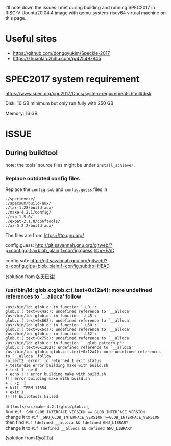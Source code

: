 I'll note down the issues I met during building and running SPEC2017 in RISC-V Ubuntu20.04.4 image with qemu-system-riscv64 virtual machine on this page.

# Useful sites

- https://github.com/donggyukim/Speckle-2017
- https://zhuanlan.zhihu.com/p/425497845


# SPEC2017 system requirement

https://www.spec.org/cpu2017/Docs/system-requirements.html#disk

Disk: 10 GB minimum but only run fully with 250 GB

Memory: 16 GB


# ISSUE

## During buildtool

note: the tools' source files might be under `install_achieve/`.

### Replace outdated config files

Replace the `config.sub` and `config.guess` files in 
```
./specinvoke/
./specsum/build-aux/
./tar-1.28/build-aux/
./make-4.2.1/config/
./rxp-1.5.0/
./expat-2.1.0/conftools/
./xz-5.2.2/build-aux/
```

The files are from https://ftp.gnu.org/

config.guess: http://git.savannah.gnu.org/gitweb/?p=config.git;a=blob_plain;f=config.guess;hb=HEAD

config.sub: http://git.savannah.gnu.org/gitweb/?p=config.git;a=blob_plain;f=config.sub;hb=HEAD

(solution from [冬天已往](https://zhuanlan.zhihu.com/p/425497845))


### /usr/bin/ld: glob.o:glob.c:(.text+0x12a4): more undefined references to `__alloca' follow

```
/usr/bin/ld: glob.o: in function `.L0 ':
glob.c:(.text+0x4ac): undefined reference to `__alloca'
/usr/bin/ld: glob.o: in function `.L45':
glob.c:(.text+0x662): undefined reference to `__alloca'
/usr/bin/ld: glob.o: in function `.L50':
glob.c:(.text+0x6ca): undefined reference to `__alloca'
/usr/bin/ld: glob.o: in function `.L52':
glob.c:(.text+0x75c): undefined reference to `__alloca'
/usr/bin/ld: glob.o: in function `__glob_pattern_p':
glob.c:(.text+0x1202): undefined reference to `__alloca'
/usr/bin/ld: glob.o:glob.c:(.text+0x12a4): more undefined references to `__alloca' follow
collect2: error: ld returned 1 exit status
+ testordie error building make with build.sh
+ test 1 -ne 0
+ echo !!! error building make with build.sh
!!! error building make with build.sh
+ [ -z  ]
+ kill -TERM 11554
+ exit 1
!!!!! buildtools killed
```

In `[tools/src/make-4.2.1/glob/glob.c]`, <br>
find ```#if _GNU_GLOB_INTERFACE_VERSION == GLOB_INTERFACE_VERSION``` <br>
change it to ```#if _GNU_GLOB_INTERFACE_VERSION >=GLOB_INTERFACE_VERSION```<br>
then find ```#if !defined __alloca && !defined GNU_LIBRARY``` <br>
change it to ```#if !defined __alloca && defined GNU_LIBRARY```

(solution from [RyoTTa](https://ryotta-205.tistory.com/48))